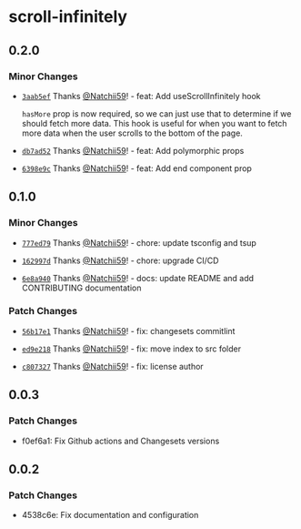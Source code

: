 # scroll-infinitely

## 0.2.0

### Minor Changes

- [`3aab5ef`](https://github.com/Natchii59/scroll-infinitely/commit/3aab5ef5eed6cc801c97dab3672da656d24e2635) Thanks [@Natchii59](https://github.com/Natchii59)! - feat: Add useScrollInfinitely hook

  `hasMore` prop is now required, so we can just use that to determine if we should fetch more data. This hook is useful for when you want to fetch more data when the user scrolls to the bottom of the page.

- [`db7ad52`](https://github.com/Natchii59/scroll-infinitely/commit/db7ad52e6e27c3c354d7f46536b08b893b8c8946) Thanks [@Natchii59](https://github.com/Natchii59)! - feat: Add polymorphic props

- [`6398e9c`](https://github.com/Natchii59/scroll-infinitely/commit/6398e9c6e46f3db8e3dce8103042df1b1b453679) Thanks [@Natchii59](https://github.com/Natchii59)! - feat: Add end component prop

## 0.1.0

### Minor Changes

- [`777ed79`](https://github.com/Natchii59/scroll-infinitely/commit/777ed79cd9fecca581eaa1cc14e538ddbc78691a) Thanks [@Natchii59](https://github.com/Natchii59)! - chore: update tsconfig and tsup

- [`162997d`](https://github.com/Natchii59/scroll-infinitely/commit/162997da3a7f6a7cda76819fd39f4e5e73c36f28) Thanks [@Natchii59](https://github.com/Natchii59)! - chore: upgrade CI/CD

- [`6e8a940`](https://github.com/Natchii59/scroll-infinitely/commit/6e8a94066d7d79a898357f27102d8bbb35eaee31) Thanks [@Natchii59](https://github.com/Natchii59)! - docs: update README and add CONTRIBUTING documentation

### Patch Changes

- [`56b17e1`](https://github.com/Natchii59/scroll-infinitely/commit/56b17e1f784efcfb6b33e97fb63395d94909ec7f) Thanks [@Natchii59](https://github.com/Natchii59)! - fix: changesets commitlint

- [`ed9e218`](https://github.com/Natchii59/scroll-infinitely/commit/ed9e2182363ea3474461701284a98c54cc5dd8c8) Thanks [@Natchii59](https://github.com/Natchii59)! - fix: move index to src folder

- [`c807327`](https://github.com/Natchii59/scroll-infinitely/commit/c80732762f5591a7c38a800e6f1fdedefa9a6b82) Thanks [@Natchii59](https://github.com/Natchii59)! - fix: license author

## 0.0.3

### Patch Changes

- f0ef6a1: Fix Github actions and Changesets versions

## 0.0.2

### Patch Changes

- 4538c6e: Fix documentation and configuration
